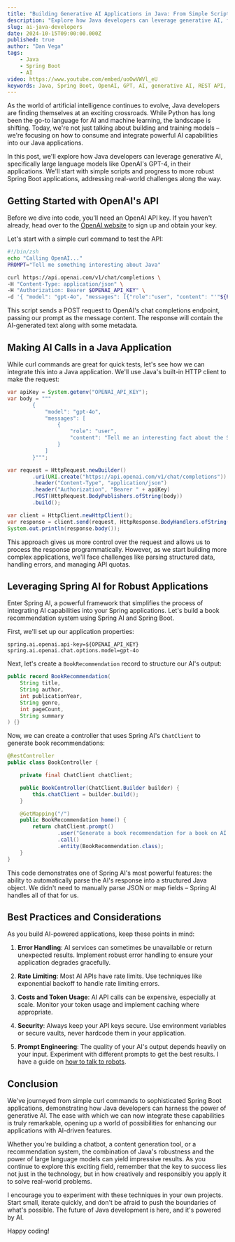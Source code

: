 ```yaml
---
title: "Building Generative AI Applications in Java: From Simple Scripts to Spring Boot"
description: "Explore how Java developers can leverage generative AI, from basic curl commands to robust Spring Boot applications. Learn to integrate OpenAI's GPT models, use Java's HTTP client, and harness the power of Spring AI for structured output and simplified AI integration."
slug: ai-java-developers
date: 2024-10-15T09:00:00.000Z
published: true
author: "Dan Vega"
tags:
    - Java
    - Spring Boot
    - AI
video: https://www.youtube.com/embed/uoOwVWVl_eU
keywords: Java, Spring Boot, OpenAI, GPT, AI, generative AI, REST API, HTTP client, Spring AI, large language models, LLM, Spring Web, Spring MVC
---
```


As the world of artificial intelligence continues to evolve, Java developers are finding themselves at an exciting crossroads. While Python has long been the go-to language for AI and machine learning, the landscape is shifting. Today, we're not just talking about building and training models – we're focusing on how to consume and integrate powerful AI capabilities into our Java applications.

In this post, we'll explore how Java developers can leverage generative AI, specifically large language models like OpenAI's GPT-4, in their applications. We'll start with simple scripts and progress to more robust Spring Boot applications, addressing real-world challenges along the way.

## Getting Started with OpenAI's API

Before we dive into code, you'll need an OpenAI API key. If you haven't already, head over to the [OpenAI website](https://openai.com/) to sign up and obtain your key.

Let's start with a simple curl command to test the API:

```bash
#!/bin/zsh
echo "Calling OpenAI..."
PROMPT="Tell me something interesting about Java"

curl https://api.openai.com/v1/chat/completions \
-H "Content-Type: application/json" \
-H "Authorization: Bearer $OPENAI_API_KEY" \
-d '{ "model": "gpt-4o", "messages": [{"role":"user", "content": "'"${PROMPT}"'"}] }'
```

This script sends a POST request to OpenAI's chat completions endpoint, passing our prompt as the message content. The response will contain the AI-generated text along with some metadata.

## Making AI Calls in a Java Application

While curl commands are great for quick tests, let's see how we can integrate this into a Java application. We'll use Java's built-in HTTP client to make the request:

```java
var apiKey = System.getenv("OPENAI_API_KEY");
var body = """
        {
            "model": "gpt-4o",
            "messages": [
                {
                    "role": "user",
                    "content": "Tell me an interesting fact about the Spring Framework"
                }
            ]
        }""";

var request = HttpRequest.newBuilder()
        .uri(URI.create("https://api.openai.com/v1/chat/completions"))
        .header("Content-Type", "application/json")
        .header("Authorization", "Bearer " + apiKey)
        .POST(HttpRequest.BodyPublishers.ofString(body))
        .build();

var client = HttpClient.newHttpClient();
var response = client.send(request, HttpResponse.BodyHandlers.ofString());
System.out.println(response.body());
```

This approach gives us more control over the request and allows us to process the response programmatically. However, as we start building more complex applications, we'll face challenges like parsing structured data, handling errors, and managing API quotas.

## Leveraging Spring AI for Robust Applications

Enter Spring AI, a powerful framework that simplifies the process of integrating AI capabilities into your Spring applications. Let's build a book recommendation system using Spring AI and Spring Boot.

First, we'll set up our application properties:

```properties
spring.ai.openai.api-key=${OPENAI_API_KEY}
spring.ai.openai.chat.options.model=gpt-4o
```

Next, let's create a `BookRecommendation` record to structure our AI's output:

```java
public record BookRecommendation(
    String title,
    String author,
    int publicationYear,
    String genre,
    int pageCount,
    String summary
) {}
```

Now, we can create a controller that uses Spring AI's `ChatClient` to generate book recommendations:

```java
@RestController
public class BookController {

    private final ChatClient chatClient;

    public BookController(ChatClient.Builder builder) {
        this.chatClient = builder.build();
    }

    @GetMapping("/")
    public BookRecommendation home() {
        return chatClient.prompt()
                .user("Generate a book recommendation for a book on AI and coding. Please limit the summary to 100 words.")
                .call()
                .entity(BookRecommendation.class);
    }
}
```

This code demonstrates one of Spring AI's most powerful features: the ability to automatically parse the AI's response into a structured Java object. We didn't need to manually parse JSON or map fields – Spring AI handles all of that for us.

## Best Practices and Considerations

As you build AI-powered applications, keep these points in mind:

1. **Error Handling**: AI services can sometimes be unavailable or return unexpected results. Implement robust error handling to ensure your application degrades gracefully.

2. **Rate Limiting**: Most AI APIs have rate limits. Use techniques like exponential backoff to handle rate limiting errors.

3. **Costs and Token Usage**: AI API calls can be expensive, especially at scale. Monitor your token usage and implement caching where appropriate.

4. **Security**: Always keep your API keys secure. Use environment variables or secure vaults, never hardcode them in your application.

5. **Prompt Engineering**: The quality of your AI's output depends heavily on your input. Experiment with different prompts to get the best results. I have a guide on [how to talk to robots](https://www.bytesizedai.dev/p/how-to-talk-to-robots). 

## Conclusion

We've journeyed from simple curl commands to sophisticated Spring Boot applications, demonstrating how Java developers can harness the power of generative AI. The ease with which we can now integrate these capabilities is truly remarkable, opening up a world of possibilities for enhancing our applications with AI-driven features.

Whether you're building a chatbot, a content generation tool, or a recommendation system, the combination of Java's robustness and the power of large language models can yield impressive results. As you continue to explore this exciting field, remember that the key to success lies not just in the technology, but in how creatively and responsibly you apply it to solve real-world problems.

I encourage you to experiment with these techniques in your own projects. Start small, iterate quickly, and don't be afraid to push the boundaries of what's possible. The future of Java development is here, and it's powered by AI.

Happy coding!